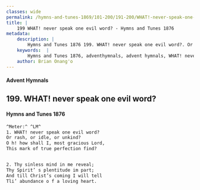 ```yaml
---
classes: wide
permalink: /hymns-and-tunes-1869/101-200/191-200/WHAT!-never-speak-one-evil-word/
title: |
    199 WHAT! never speak one evil word? - Hymns and Tunes 1876
metadata:
    description: |
        Hymns and Tunes 1876 199. WHAT! never speak one evil word?. Or rash, or idle, or unkind? O h! how shall I, most gracious Lord, This mark of true perfection find? 
    keywords:  |
        Hymns and Tunes 1876, adventhymnals, advent hymnals, WHAT! never speak one evil word?, Or rash, or idle, or unkind?, 
    author: Brian Onang'o
---
```


#### Advent Hymnals
## 199. WHAT! never speak one evil word?
####  Hymns and Tunes 1876

```txt
^Meter:^ ^LM^
1. WHAT! never speak one evil word?
Or rash, or idle, or unkind?
O h! how shall I, most gracious Lord,
This mark of true perfection find?


2. Thy sinless mind in me reveal;
Thy Spirit’ s plentitude im part;
And till Christ’s coming I will tell 
Tli’ abundance o f a loving heart.
```
